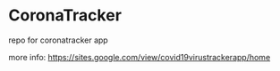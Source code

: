 # CoronaTracker
repo for coronatracker app

more info:
https://sites.google.com/view/covid19virustrackerapp/home
